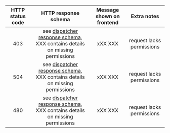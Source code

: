|HTTP status code| HTTP response schema|Message shown on frontend| Extra notes| 
|:--:|:--:|:--:|:--:|
|403|see [dispatcher response schema](), XXX contains details on missing permissions|xXX XXX|request lacks permissions|
|504|see [dispatcher response schema](), XXX contains details on missing permissions|xXX XXX|request lacks permissions|
|480|see [dispatcher response schema](), XXX contains details on missing permissions|xXX XXX|request lacks permissions|